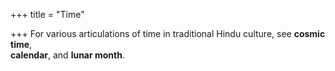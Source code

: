 +++
title = "Time"

+++
For various articulations of time in traditional Hindu culture, see **cosmic time**,  
**calendar**, and **lunar month**.